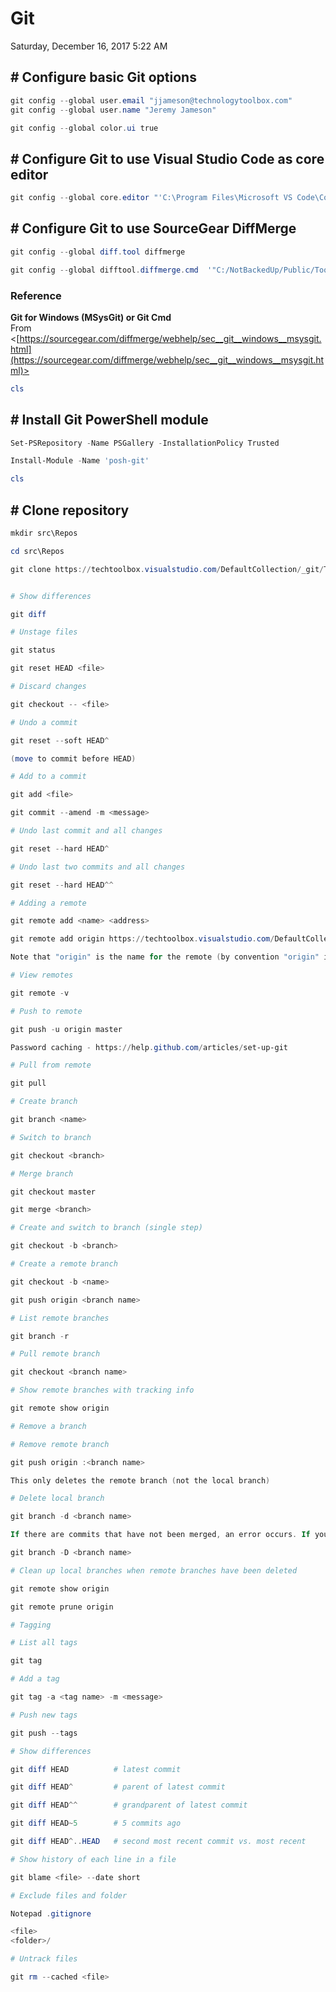 ﻿# Git

Saturday, December 16, 2017
5:22 AM

## # Configure basic Git options

```PowerShell
git config --global user.email "jjameson@technologytoolbox.com"
git config --global user.name "Jeremy Jameson"

git config --global color.ui true
```

## # Configure Git to use Visual Studio Code as core editor

```PowerShell
git config --global core.editor "'C:\Program Files\Microsoft VS Code\Code.exe' --wait"
```

## # Configure Git to use SourceGear DiffMerge

```PowerShell
git config --global diff.tool diffmerge

git config --global difftool.diffmerge.cmd  '"C:/NotBackedUp/Public/Toolbox/DiffMerge/x64/sgdm.exe \"$LOCAL\" \"$REMOTE\"'
```

### Reference

**Git for Windows (MSysGit) or Git Cmd**\
From <[https://sourcegear.com/diffmerge/webhelp/sec__git__windows__msysgit.html](https://sourcegear.com/diffmerge/webhelp/sec__git__windows__msysgit.html)>

```PowerShell
cls
```

## # Install Git PowerShell module

```PowerShell
Set-PSRepository -Name PSGallery -InstallationPolicy Trusted

Install-Module -Name 'posh-git'
```

```PowerShell
cls
```

## # Clone repository

```PowerShell
mkdir src\Repos

cd src\Repos

git clone https://techtoolbox.visualstudio.com/DefaultCollection/_git/Training


# Show differences

git diff

# Unstage files

git status

git reset HEAD <file>

# Discard changes

git checkout -- <file>

# Undo a commit

git reset --soft HEAD^

(move to commit before HEAD)

# Add to a commit

git add <file>

git commit --amend -m <message>

# Undo last commit and all changes

git reset --hard HEAD^

# Undo last two commits and all changes

git reset --hard HEAD^^

# Adding a remote

git remote add <name> <address>

git remote add origin https://techtoolbox.visualstudio.com/DefaultCollection/_git/Training

Note that "origin" is the name for the remote (by convention "origin" is typically used)

# View remotes

git remote -v

# Push to remote

git push -u origin master

Password caching - https://help.github.com/articles/set-up-git

# Pull from remote

git pull

# Create branch

git branch <name>

# Switch to branch

git checkout <branch>

# Merge branch

git checkout master

git merge <branch>

# Create and switch to branch (single step)

git checkout -b <branch>

# Create a remote branch

git checkout -b <name>

git push origin <branch name>

# List remote branches

git branch -r

# Pull remote branch

git checkout <branch name>

# Show remote branches with tracking info

git remote show origin

# Remove a branch

# Remove remote branch

git push origin :<branch name>

This only deletes the remote branch (not the local branch)

# Delete local branch

git branch -d <branch name>

If there are commits that have not been merged, an error occurs. If you are sure you want to delete it:

git branch -D <branch name>

# Clean up local branches when remote branches have been deleted

git remote show origin

git remote prune origin

# Tagging

# List all tags

git tag

# Add a tag

git tag -a <tag name> -m <message>

# Push new tags

git push --tags

# Show differences

git diff HEAD          # latest commit

git diff HEAD^         # parent of latest commit

git diff HEAD^^        # grandparent of latest commit

git diff HEAD~5        # 5 commits ago

git diff HEAD^..HEAD   # second most recent commit vs. most recent

# Show history of each line in a file

git blame <file> --date short

# Exclude files and folder

Notepad .gitignore

<file>
<folder>/

# Untrack files

git rm --cached <file>
```
